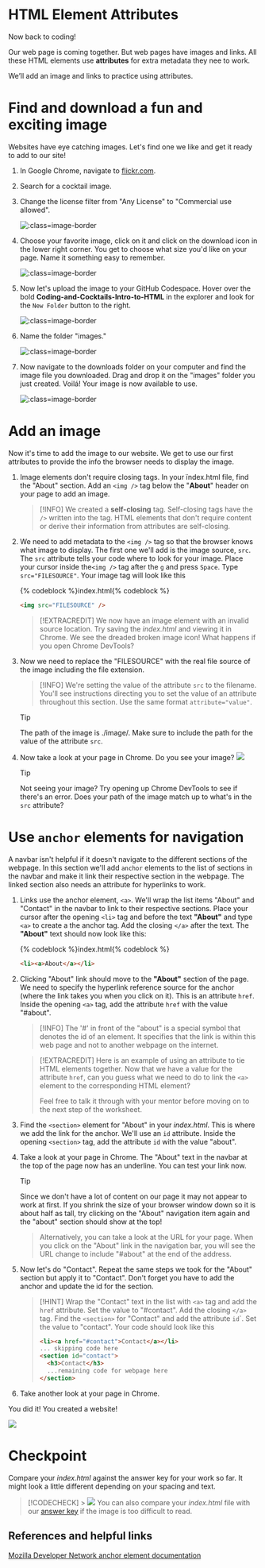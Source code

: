 # HTML Element Attributes

Now back to coding!

Our web page is coming together. But web pages have images and links. All these HTML elements use **attributes** for extra metadata they nee to work.

We’ll add an image and links to practice using attributes.

# Find and download a fun and exciting image

Websites have eye catching images. Let's find one we like and get it ready to add to our site!

1. In Google Chrome, navigate to [flickr.com](https://flickr.com).
2. Search for a cocktail image.
3. Change the license filter from "Any License" to "Commercial use allowed".

   ![](./images/flickr-filter.png ":class=image-border")

4. Choose your favorite image, click on it and click on the download icon in the lower right corner. You get to choose what size you'd like on your page. Name it something easy to remember.

   ![](./images/download.png ":class=image-border")

5. Now let's upload the image to your GitHub Codespace. Hover over the bold **Coding-and-Cocktails-Intro-to-HTML** in the explorer and look for the `New Folder` button to the right.
   
   ![](./images/add_folder.png ":class=image-border")

6. Name the folder "images."
   
   ![](./images/images_folder.png ":class=image-border")

7. Now navigate to the downloads folder on your computer and find the image file you downloaded. Drag and drop it on the "images" folder you just created. Voilá! Your image is now available to use.
   
   ![](./images/image_uploaded.png ":class=image-border")

# Add an image

Now it's time to add the image to our website. We get to use our first attributes to provide the info the browser needs to display the image.

1. Image elements don't require closing tags. In your ïndex.html file, find the "About" section. Add an `<img />` tag below the "**About**" header on your page to add an image.

   > [!INFO]
   > We created a **self-closing** tag. Self-closing tags have the `/>` written into the tag. HTML elements that don't require content or derive their information from attributes are self-closing.

2. We need to add metadata to the `<img />` tag so that the browser knows what image to display. The first one we'll add is the image source, `src`. The `src` attribute tells your code where to look for your image. Place your cursor inside the`<img />` tag after the `g` and press `Space`. Type `src="FILESOURCE"`. Your image tag will look like this

   {% codeblock %}index.html{% codeblock %}

   ```html
   <img src="FILESOURCE" />
   ```

   > [!EXTRACREDIT]
   > We now have an image element with an invalid source location. Try saving the _index.html_ and viewing it in Chrome. We see the dreaded broken image icon! What happens if you open Chrome DevTools?

3. Now we need to replace the "FILESOURCE" with the real file source of the image including the file extension.

   > [!INFO]
   > We're setting the value of the attribute `src` to the filename. You'll see instructions directing you to set the value of an attribute throughout this section. Use the same format `attribute="value"`.

   > [!TIP]
   > The path of the image is ./image/<filename>. Make sure to include the path for the value of the attribute `src`.

4. Now take a look at your page in Chrome. Do you see your image? ![](../../images/emojis/party-popper.png)

   > [!TIP]
   > Not seeing your image? Try opening up Chrome DevTools to see if there's an error. Does your path of the image match up to what's in the `src` attribute?

# Use `anchor` elements for navigation

A navbar isn't helpful if it doesn't navigate to the different sections of the webpage. In this section we'll add `anchor` elements to the list of sections in the navbar and make it link their respective section in the webpage. The linked section also needs an attribute for hyperlinks to work.

1. Links use the anchor element, `<a>`. We'll wrap the list items "About" and "Contact" in the navbar to link to their respective sections. Place your cursor after the opening `<li>` tag and before the text **"About"** and type `<a>` to create a the anchor tag. Add the closing `</a>` after the text. The **"About"** text should now look like this:

   {% codeblock %}index.html{% codeblock %}

   ```html
   <li><a>About</a></li>
   ```

2. Clicking "About" link should move to the **"About"** section of the page. We need to specify the hyperlink reference source for the anchor (where the link takes you when you click on it). This is an attribute `href`. Inside the opening `<a>` tag, add the attribute `href` with the value "#about".

   > [!INFO]
   > The '#' in front of the "about" is a special symbol that denotes the id of an element. It specifies that the link is within this web page and not to another webpage on the internet.

   > [!EXTRACREDIT]
   > Here is an example of using an attribute to tie HTML elements together. Now that we have a value for the attribute `href`, can you guess what we need to do to link the `<a>` element to the corresponding HTML element?
   >
   > Feel free to talk it through with your mentor before moving on to the next step of the worksheet.

3. Find the `<section>` element for "About" in your _index.html_. This is where we add the link for the anchor. We'll use an `id` attribute. Inside the opening `<section>` tag, add the attribute `id` with the value "about".

4. Take a look at your page in Chrome. The "About" text in the navbar at the top of the page now has an underline. You can test your link now.

   > [!TIP]
   > Since we don't have a lot of content on our page it may not appear to work at first. If you shrink the size of your browser window down so it is about half as tall, try clicking on the "About" navigation item again and the "about" section should show at the top!

   >Alternatively, you can take a look at the URL for your page. When you click on the "About" link in the navigation bar, you will see the URL change to include "#about" at the end of the address.

5. Now let's do "Contact". Repeat the same steps we took for the "About" section but apply it to "Contact". Don't forget you have to add the anchor and update the id for the section.

   > [!HINT]
   > Wrap the "Contact" text in the list with `<a>` tag and add the `href` attribute. Set the value to "#contact". Add the closing `</a>` tag. Find the `<section>` for "Contact" and add the attribute `id`</code>`. Set the value to "contact". Your code should look like this
   >
   > ```html
   > <li><a href="#contact">Contact</a></li>
   > ... skipping code here
   > <section id="contact">
   >   <h3>Contact</h3>
   >   ...remaining code for webpage here
   > </section>
   > ```

6. Take another look at your page in Chrome.

You did it! You created a website!

![](https://media.giphy.com/media/uaPeNbMJlGBPdZ5ube/giphy.gif)

# Checkpoint

Compare your _index.html_ against the answer key for your work so far. It might look a little different depending on your spacing and text.

> [!CODECHECK] > ![](./images/html-checkpoint-2.png)
> You can also compare your _index.html_ file with our [answer key](https://github.com/KansasCityWomeninTechnology/AnswerKeys/blob/checkpoint-html-attributes/html/index.html) if the image is too difficult to read.

## References and helpful links

[Mozilla Developer Network anchor element documentation](https://developer.mozilla.org/en-US/docs/Web/HTML/Element/a)

